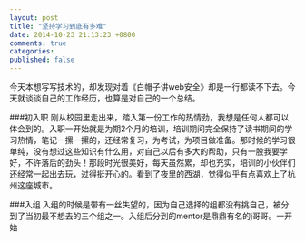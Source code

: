 ```yaml
---
layout: post
title: "坚持学习到底有多难"
date: 2014-10-23 21:13:23 +0800
comments: true
categories: 
published: false
---
```


今天本想写写技术的，却发现对着《白帽子讲web安全》却是一行都读不下去。今天就谈谈自己的工作经历，也算是对自己的一个总结。

###初入职
刚从校园里走出来，踏入第一份工作的热情劲，我想是任何人都可以体会到的。入职一开始就是为期2个月的培训，培训期间完全保持了读书期间的学习热情，笔记一摞一摞的，还经常复习，为考试，为项目做准备。那时候的学习很单纯，没有想过这些知识有什么用，对自己以后有多大的帮助，只有一股我要学好，不许落后的劲头！那段时光很美好，每天虽然累，却也充实，培训的小伙伴们还经常一起出去玩，过得挺开心的。看到了夜里的西湖，觉得似乎有点喜欢上了杭州这座城市。

###入组
入组的时候是带有一丝失望的，因为自己选择的组都没有挑自己，被分到了当初最不想去的三个组之一。入组后分到的mentor是鼎鼎有名的j哥哥。一开始